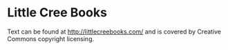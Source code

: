 # Little Cree Books

Text can be found at http://littlecreebooks.com/ and is covered by Creative Commons copyright licensing.
